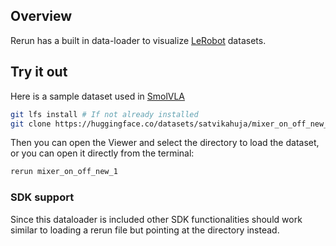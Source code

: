 <!--[metadata]
title = "LeRobot loader"
tags = ["2D", "Video", "Loader", "Hugging Face", "LeRobot"]
thumbnail = "https://static.rerun.io/LeRobot/ec638243c38d01c0d9e27ef4e52e62c43c6e4ba4/480w.png"
thumbnail_dimensions = [480, 275]
-->

<picture>
  <img src="https://static.rerun.io/LeRobot/ec638243c38d01c0d9e27ef4e52e62c43c6e4ba4/full.png" alt="">
  <source media="(max-width: 480px)" srcset="https://static.rerun.io/LeRobot/ec638243c38d01c0d9e27ef4e52e62c43c6e4ba4/480w.png">
  <source media="(max-width: 768px)" srcset="https://static.rerun.io/LeRobot/ec638243c38d01c0d9e27ef4e52e62c43c6e4ba4/768w.png">
  <source media="(max-width: 1024px)" srcset="https://static.rerun.io/LeRobot/ec638243c38d01c0d9e27ef4e52e62c43c6e4ba4/1024w.png">
  <source media="(max-width: 1200px)" srcset="https://static.rerun.io/LeRobot/ec638243c38d01c0d9e27ef4e52e62c43c6e4ba4/1200w.png">
</picture>

## Overview

Rerun has a built in data-loader to visualize [LeRobot](https://github.com/huggingface/lerobot) datasets.

## Try it out

Here is a sample dataset used in [SmolVLA](https://huggingface.co/blog/smolvla)

```bash
git lfs install # If not already installed
git clone https://huggingface.co/datasets/satvikahuja/mixer_on_off_new_1
```

Then you can open the Viewer and select the directory to load the dataset, or you can open it directly from the terminal:

```bash
rerun mixer_on_off_new_1
```

### SDK support

Since this dataloader is included other SDK functionalities should work similar to loading a rerun file but pointing at the directory instead.
